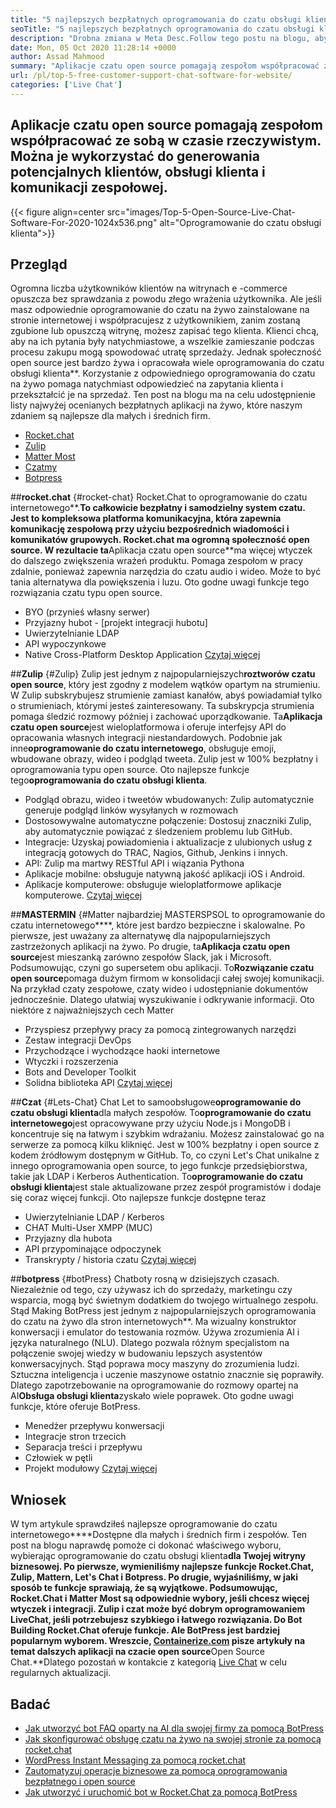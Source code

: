 ```yaml
---
title: "5 najlepszych bezpłatnych oprogramowania do czatu obsługi klienta dla strony internetowej" 
seoTitle: "5 najlepszych bezpłatnych oprogramowania do czatu obsługi klienta dla strony internetowej" 
description: "Drobna zmiana w Meta Desc.Follow tego postu na blogu, aby dowiedzieć się o 5 najlepszych bezpłatnych oprogramowania do czatu obsługi klienta. Te narzędzia ułatwiają przedstawiciela obsługi klienta i napędzają sprzedaż." 
date: Mon, 05 Oct 2020 11:28:14 +0000
author: Assad Mahmood
summary: "Aplikacje czatu open source pomagają zespołom współpracować ze sobą w czasie rzeczywistym. Można je wykorzystać do generowania potencjalnych klientów, obsługi klienta i komunikacji zespołowej." 
url: /pl/top-5-free-customer-support-chat-software-for-website/
categories: ['Live Chat']
---
```


## Aplikacje czatu open source pomagają zespołom współpracować ze sobą w czasie rzeczywistym. Można je wykorzystać do generowania potencjalnych klientów, obsługi klienta i komunikacji zespołowej.

{{< figure align=center src="images/Top-5-Open-Source-Live-Chat-Software-For-2020-1024x536.png" alt="Oprogramowanie do czatu obsługi klienta">}}


## Przegląd
Ogromna liczba użytkowników klientów na witrynach e -commerce opuszcza bez sprawdzania z powodu złego wrażenia użytkownika. Ale jeśli masz odpowiednie oprogramowanie do czatu na żywo zainstalowane na stronie internetowej i współpracujesz z użytkownikiem, zanim zostaną zgubione lub opuszczą witrynę, możesz zapisać tego klienta. Klienci chcą, aby na ich pytania były natychmiastowe, a wszelkie zamieszanie podczas procesu zakupu mogą spowodować utratę sprzedaży. Jednak społeczność open source jest bardzo żywa i opracowała wiele oprogramowania do czatu obsługi klienta**.
Korzystanie z odpowiedniego oprogramowania do czatu na żywo pomaga natychmiast odpowiedzieć na zapytania klienta i przekształcić je na sprzedaż. Ten post na blogu ma na celu udostępnienie listy najwyżej ocenianych bezpłatnych aplikacji na żywo, które naszym zdaniem są najlepsze dla małych i średnich firm.
  * [Rocket.chat][1]
  * [Zulip][2]
  * [Matter Most][3]
  * [Czatmy][4]
  * [Botpress][5]

##**rocket.chat** {#rocket-chat}
Rocket.Chat to oprogramowanie do czatu internetowego**.**To całkowicie bezpłatny i samodzielny system czatu. Jest to kompleksowa platforma komunikacyjna, która zapewnia komunikację zespołową przy użyciu bezpośrednich wiadomości i komunikatów grupowych.
Rocket.chat ma ogromną społeczność open source. W rezultacie ta**Aplikacja czatu open source**ma więcej wtyczek do dalszego zwiększenia wrażeń produktu. Pomaga zespołom w pracy zdalnie, ponieważ zapewnia narzędzia do czatu audio i wideo. Może to być tania alternatywa dla powiększenia i luzu. Oto godne uwagi funkcje tego rozwiązania czatu typu open source.
  * BYO (przynieś własny serwer)
  * Przyjazny hubot - [projekt integracji hubotu]
  * Uwierzytelnianie LDAP
  * API wypoczynkowe
  * Native Cross-Platform Desktop Application
    [Czytaj więcej][6]

##**Zulip** {#Zulip}
Zulip jest jednym z najpopularniejszych**roztworów czatu open source**, który jest zgodny z modelem wątków opartym na strumieniu. W Zulip subskrybujesz strumienie zamiast kanałów, abyś powiadamiał tylko o strumieniach, którymi jesteś zainteresowany. Ta subskrypcja strumienia pomaga śledzić rozmowy później i zachować uporządkowanie.
Ta**Aplikacja czatu open source**jest wieloplatformowa i oferuje interfejsy API do opracowania własnych integracji niestandardowych. Podobnie jak inne**oprogramowanie do czatu internetowego**, obsługuje emoji, wbudowane obrazy, wideo i podgląd tweeta. Zulip jest w 100% bezpłatny i oprogramowania typu open source. Oto najlepsze funkcje tego**oprogramowania do czatu obsługi klienta**.
  * Podgląd obrazu, wideo i tweetów wbudowanych: Zulip automatycznie generuje podgląd linków wysyłanych w rozmowach
  * Dostosowywalne automatyczne połączenie: Dostosuj znaczniki Zulip, aby automatycznie powiązać z śledzeniem problemu lub GitHub.
  * Integracje: Uzyskaj powiadomienia i aktualizacje z ulubionych usług z integracją gotowych do TRAC, Nagios, Github, Jenkins i innych.
  * API: Zulip ma martwy RESTful API i wiązania Pythona
  * Aplikacje mobilne: obsługuje natywną jakość aplikacji iOS i Android.
  * Aplikacje komputerowe: obsługuje wieloplatformowe aplikacje komputerowe.
    [Czytaj więcej][7]

##**MASTERMIN** {#Matter najbardziej
MASTERSPSOL to oprogramowanie do czatu internetowego****, które jest bardzo bezpieczne i skalowalne. Po pierwsze, jest uważany za alternatywę dla najpopularniejszych zastrzeżonych aplikacji na żywo. Po drugie, ta**Aplikacja czatu open source**jest mieszanką zarówno zespołów Slack, jak i Microsoft. Podsumowując, czyni go supersetem obu aplikacji.
To**Rozwiązanie czatu open source**pomaga dużym firmom w konsolidacji całej swojej komunikacji. Na przykład czaty zespołowe, czaty wideo i udostępnianie dokumentów jednocześnie. Dlatego ułatwiaj wyszukiwanie i odkrywanie informacji.
Oto niektóre z najważniejszych cech Matter
  * Przyspiesz przepływy pracy za pomocą zintegrowanych narzędzi
  * Zestaw integracji DevOps
  * Przychodzące i wychodzące haoki internetowe
  * Wtyczki i rozszerzenia
  * Bots and Developer Toolkit
  * Solidna biblioteka API
    [Czytaj więcej][8]

##**Czat** {#Lets-Chat}
Chat Let to samoobsługowe**oprogramowanie do czatu obsługi klienta**dla małych zespołów. To**oprogramowanie do czatu internetowego**jest opracowywane przy użyciu Node.js i MongoDB i koncentruje się na łatwym i szybkim wdrażaniu. Możesz zainstalować go na serwerze za pomocą kilku kliknięć. Jest w 100% bezpłatny i open source z kodem źródłowym dostępnym w GitHub.
To, co czyni Let's Chat unikalne z innego oprogramowania open source, to jego funkcje przedsiębiorstwa, takie jak LDAP i Kerberos Authentication. To**oprogramowanie do czatu obsługi klienta**jest stale aktualizowane przez zespół programistów i dodaje się coraz więcej funkcji. Oto najlepsze funkcje dostępne teraz
  * Uwierzytelnianie LDAP / Kerberos
  * CHAT Multi-User XMPP (MUC)
  * Przyjazny dla hubota
  * API przypominające odpoczynek
  * Transkrypty / historia czatu
    [Czytaj więcej][9]

##**botpress** {#botPress}
Chatboty rosną w dzisiejszych czasach. Niezależnie od tego, czy używasz ich do sprzedaży, marketingu czy wsparcia, mogą być świetnym dodatkiem do twojego wirtualnego zespołu.
Stąd Making BotPress jest jednym z najpopularniejszych oprogramowania do czatu na żywo dla stron internetowych**. Ma wizualny konstruktor konwersacji i emulator do testowania rozmów. Używa zrozumienia AI i języka naturalnego (NLU). Dlatego pozwala różnym specjalistom na połączenie swojej wiedzy w budowaniu lepszych asystentów konwersacyjnych. Stąd poprawa mocy maszyny do zrozumienia ludzi.
Sztuczna inteligencja i uczenie maszynowe ostatnio znacznie się poprawiły. Dlatego zapotrzebowanie na oprogramowanie do rozmowy opartej na AI**Obsługa obsługi klienta**zyskało wiele poprawek. Oto godne uwagi funkcje, które oferuje BotPress.
  * Menedżer przepływu konwersacji
  * Integracje stron trzecich
  * Separacja treści i przepływu
  * Człowiek w pętli
  * Projekt modułowy
    [Czytaj więcej][10]

## Wniosek
W tym artykule sprawdziłeś najlepsze oprogramowanie do czatu internetowego****Dostępne dla małych i średnich firm i zespołów. Ten post na blogu naprawdę pomoże ci dokonać właściwego wyboru, wybierając oprogramowanie do czatu obsługi klienta**dla Twojej witryny biznesowej. Po pierwsze, wymieniliśmy najlepsze funkcje Rocket.Chat, Zulip, Mattern, Let's Chat i Botpress. Po drugie, wyjaśniliśmy, w jaki sposób te funkcje sprawiają, że są wyjątkowe. Podsumowując, Rocket.Chat i Matter Most są odpowiednie wybory, jeśli chcesz więcej wtyczek i integracji. Zulip i czat może być dobrym oprogramowaniem LiveChat, jeśli potrzebujesz szybkiego i łatwego rozwiązania. Do Bot Building Rocket.Chat oferuje funkcje. Ale BotPress jest bardziej popularnym wyborem.
Wreszcie, [**Containerize.com**][11] pisze artykuły na temat dalszych aplikacji na czacie open source**Open Source Chat.**Dlatego pozostań w kontakcie z kategorią [Live Chat][12] w celu regularnych aktualizacji.

## Badać
  * [Jak utworzyć bot FAQ oparty na AI dla swojej firmy za pomocą BotPress][13]
  * [Jak skonfigurować obsługę czatu na żywo na swojej stronie za pomocą rocket.chat][14]
  * [WordPress Instant Messaging za pomocą rocket.chat][15]
  * [Zautomatyzuj operacje biznesowe za pomocą oprogramowania bezpłatnego i open source][16]
  * [Jak utworzyć i uruchomić bot w Rocket.Chat za pomocą BotPress][17]

  
[1]: #rocket-chat
[2]: #zulip
[3]: #mattermost
[4]: #lets-chat
[5]: #botpress
[6]: https://products.containerize.com/live-chat/rocketchat
[7]: https://products.containerize.com/live-chat/zulip
[8]: https://products.containerize.com/live-chat/mattermost
[9]: https://products.containerize.com/live-chat/lets-chat
[10]: https://products.containerize.com/live-chat/botpress
[11]: https://www.containerize.com/
[12]: https://products.containerize.com/live-chat/
[13]: https://blog.containerize.com/live-chat/how-to-create-an-ai-based-faq-bot-for-your-business-using-botpress/
[14]: https://blog.containerize.com/live-chat/how-to-setup-live-chat-software-on-website-rocket-chat/
[15]: https://blog.containerize.com/blogging/instantly-communicate-with-customers-using-wordpress-and-rocket-chat/
[16]: https://blog.containerize.com/blogging/automate-business-operations-using-open-source-software/
[17]: https://blog.containerize.com/live-chat/how-to-create-and-run-a-bot-in-rocket-chat-using-botpress/

